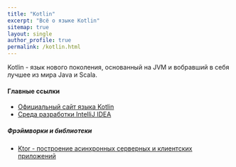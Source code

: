 ```yaml
---
title: "Kotlin"
excerpt: "Всё о языке Kotlin"
sitemap: true
layout: single
author_profile: true
permalink: /kotlin.html
---
```


Kotlin - язык нового поколения, основанный на JVM и вобравший в себя лучшее из мира Java и Scala.

#### Главные ссылки
- [Официальный сайт языка Kotlin](https://kotlinlang.org/)
- [Среда разработки IntelliJ IDEA](https://www.jetbrains.com/idea/)

##### Фрэймворки и библиотеки
- [Ktor - построение асинхронных серверных и клиентских приложений](https://ktor.io)